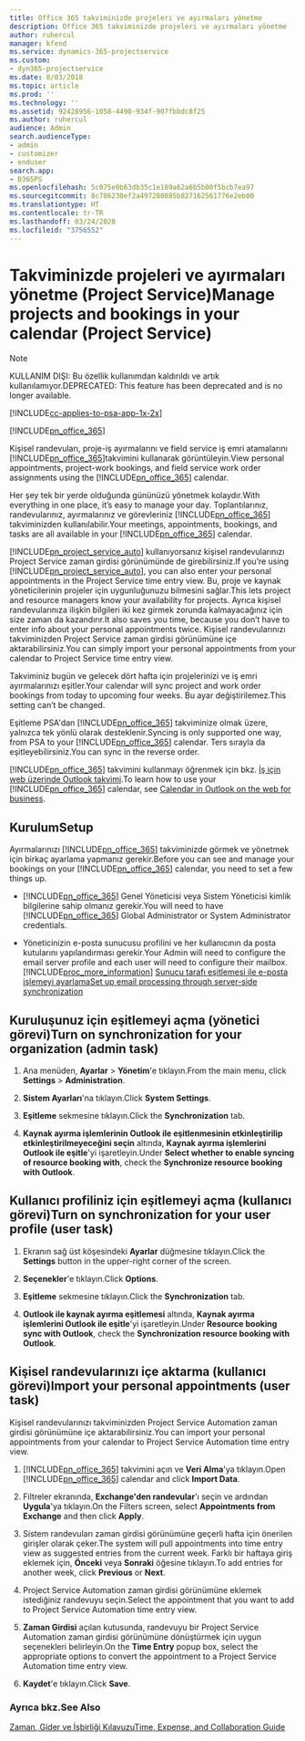 ```yaml
---
title: Office 365 takviminizde projeleri ve ayırmaları yönetme
description: Office 365 takviminizde projeleri ve ayırmaları yönetme
author: ruhercul
manager: kfend
ms.service: dynamics-365-projectservice
ms.custom:
- dyn365-projectservice
ms.date: 8/03/2018
ms.topic: article
ms.prod: ''
ms.technology: ''
ms.assetid: 92428956-1058-4490-934f-907fbbdc8f25
ms.author: ruhercul
audience: Admin
search.audienceType:
- admin
- customizer
- enduser
search.app:
- D365PS
ms.openlocfilehash: 5c075e0b63db35c1e189a62a6b5b00f5bcb7ea97
ms.sourcegitcommit: 8c786230ef2a497280885b827162561776e2eb00
ms.translationtype: HT
ms.contentlocale: tr-TR
ms.lasthandoff: 03/24/2020
ms.locfileid: "3756552"
---
```

# <a name="manage-projects-and-bookings-in-your-calendar-project-service"></a><span data-ttu-id="d7a48-103">Takviminizde projeleri ve ayırmaları yönetme (Project Service)</span><span class="sxs-lookup"><span data-stu-id="d7a48-103">Manage projects and bookings in your calendar (Project Service)</span></span>

> [!Note]
> <span data-ttu-id="d7a48-104">KULLANIM DIŞI: Bu özellik kullanımdan kaldırıldı ve artık kullanılamıyor.</span><span class="sxs-lookup"><span data-stu-id="d7a48-104">DEPRECATED: This feature has been deprecated and is no longer available.</span></span>

[!INCLUDE[cc-applies-to-psa-app-1x-2x](../includes/cc-applies-to-psa-app-1x-2x.md)]

[!INCLUDE[pn_office_365](../includes/pn-office-365.md)] 

<span data-ttu-id="d7a48-105">Kişisel randevuları, proje-iş ayırmalarını ve field service iş emri atamalarını [!INCLUDE[pn_office_365](../includes/pn-office-365.md)]takvimini kullanarak görüntüleyin.</span><span class="sxs-lookup"><span data-stu-id="d7a48-105">View personal appointments, project-work bookings, and field service work order assignments using the [!INCLUDE[pn_office_365](../includes/pn-office-365.md)] calendar.</span></span>  
  
 <span data-ttu-id="d7a48-106">Her şey tek bir yerde olduğunda gününüzü yönetmek kolaydır.</span><span class="sxs-lookup"><span data-stu-id="d7a48-106">With everything in one place, it’s easy to manage your day.</span></span> <span data-ttu-id="d7a48-107">Toplantılarınız, randevularınız, ayırmalarınız ve görevleriniz [!INCLUDE[pn_office_365](../includes/pn-office-365.md)] takviminizden kullanılabilir.</span><span class="sxs-lookup"><span data-stu-id="d7a48-107">Your meetings, appointments, bookings, and tasks are all available in your [!INCLUDE[pn_office_365](../includes/pn-office-365.md)] calendar.</span></span>  
  
 <span data-ttu-id="d7a48-108">[!INCLUDE[pn_project_service_auto](../includes/pn-project-service-auto.md)] kullanıyorsanız kişisel randevularınızı Project Service zaman girdisi görünümünde de girebilirsiniz.</span><span class="sxs-lookup"><span data-stu-id="d7a48-108">If you’re using [!INCLUDE[pn_project_service_auto](../includes/pn-project-service-auto.md)], you can also enter your personal appointments in the Project Service time entry view.</span></span> <span data-ttu-id="d7a48-109">Bu, proje ve kaynak yöneticilerinin projeler için uygunluğunuzu bilmesini sağlar.</span><span class="sxs-lookup"><span data-stu-id="d7a48-109">This lets project and resource managers know your availability for projects.</span></span> <span data-ttu-id="d7a48-110">Ayrıca kişisel randevularınıza ilişkin bilgileri iki kez girmek zorunda kalmayacağınız için size zaman da kazandırır.</span><span class="sxs-lookup"><span data-stu-id="d7a48-110">It also saves you time, because you don’t have to enter info about your personal appointments twice.</span></span> <span data-ttu-id="d7a48-111">Kişisel randevularınızı takviminizden Project Service zaman girdisi görünümüne içe aktarabilirsiniz.</span><span class="sxs-lookup"><span data-stu-id="d7a48-111">You can simply import your personal appointments from your calendar to Project Service time entry view.</span></span>  
  
 <span data-ttu-id="d7a48-112">Takviminiz bugün ve gelecek dört hafta için projelerinizi ve iş emri ayırmalarınızı eşitler.</span><span class="sxs-lookup"><span data-stu-id="d7a48-112">Your calendar will sync project and work order bookings from today to upcoming four weeks.</span></span> <span data-ttu-id="d7a48-113">Bu ayar değiştirilemez.</span><span class="sxs-lookup"><span data-stu-id="d7a48-113">This setting can’t be changed.</span></span>  
  
 <span data-ttu-id="d7a48-114">Eşitleme PSA'dan [!INCLUDE[pn_office_365](../includes/pn-office-365.md)] takviminize olmak üzere, yalnızca tek yönlü olarak desteklenir.</span><span class="sxs-lookup"><span data-stu-id="d7a48-114">Syncing is only supported one way, from PSA to your [!INCLUDE[pn_office_365](../includes/pn-office-365.md)] calendar.</span></span> <span data-ttu-id="d7a48-115">Ters sırayla da eşitleyebilirsiniz.</span><span class="sxs-lookup"><span data-stu-id="d7a48-115">You can sync in the reverse order.</span></span> 
  
 <span data-ttu-id="d7a48-116">[!INCLUDE[pn_office_365](../includes/pn-office-365.md)] takvimini kullanmayı öğrenmek için bkz. [İş için web üzerinde Outlook takvimi](https://support.office.com/article/Calendar-in-Outlook-on-the-web-for-business-5219c457-d1fe-4c2f-9032-1a816b88e936).</span><span class="sxs-lookup"><span data-stu-id="d7a48-116">To learn how to use your [!INCLUDE[pn_office_365](../includes/pn-office-365.md)] calendar, see [Calendar in Outlook on the web for business](https://support.office.com/article/Calendar-in-Outlook-on-the-web-for-business-5219c457-d1fe-4c2f-9032-1a816b88e936).</span></span>  
  
## <a name="setup"></a><span data-ttu-id="d7a48-117">Kurulum</span><span class="sxs-lookup"><span data-stu-id="d7a48-117">Setup</span></span>  
 <span data-ttu-id="d7a48-118">Ayırmalarınızı [!INCLUDE[pn_office_365](../includes/pn-office-365.md)] takviminizde görmek ve yönetmek için birkaç ayarlama yapmanız gerekir.</span><span class="sxs-lookup"><span data-stu-id="d7a48-118">Before you can see and manage your bookings on your [!INCLUDE[pn_office_365](../includes/pn-office-365.md)] calendar, you need to set a few things up.</span></span>  
  
- <span data-ttu-id="d7a48-119">[!INCLUDE[pn_office_365](../includes/pn-office-365.md)] Genel Yöneticisi veya Sistem Yöneticisi kimlik bilgilerine sahip olmanız gerekir.</span><span class="sxs-lookup"><span data-stu-id="d7a48-119">You will need to have [!INCLUDE[pn_office_365](../includes/pn-office-365.md)] Global Administrator or System Administrator credentials.</span></span>  
  
- <span data-ttu-id="d7a48-120">Yöneticinizin e-posta sunucusu profilini ve her kullanıcının da posta kutularını yapılandırması gerekir.</span><span class="sxs-lookup"><span data-stu-id="d7a48-120">Your Admin will need to configure the email server profile and each user will need to configure their mailbox.</span></span> [!INCLUDE[proc_more_information](../includes/proc-more-information.md)] <span data-ttu-id="d7a48-121">[Sunucu tarafı eşitlemesi ile e-posta işlemeyi ayarlama](../admin/set-up-server-side-synchronization-of-email-appointments-contacts-and-tasks.md)</span><span class="sxs-lookup"><span data-stu-id="d7a48-121">[Set up email processing through server-side synchronization](../admin/set-up-server-side-synchronization-of-email-appointments-contacts-and-tasks.md)</span></span>  
  
## <a name="turn-on-synchronization-for-your-organization-admin-task"></a><span data-ttu-id="d7a48-122">Kuruluşunuz için eşitlemeyi açma (yönetici görevi)</span><span class="sxs-lookup"><span data-stu-id="d7a48-122">Turn on synchronization for your organization (admin task)</span></span>  
  
1.  <span data-ttu-id="d7a48-123">Ana menüden, **Ayarlar** > **Yönetim**'e tıklayın.</span><span class="sxs-lookup"><span data-stu-id="d7a48-123">From the main menu, click **Settings** > **Administration**.</span></span>  
  
2.  <span data-ttu-id="d7a48-124">**Sistem Ayarları**'na tıklayın.</span><span class="sxs-lookup"><span data-stu-id="d7a48-124">Click **System Settings**.</span></span>  
  
3.  <span data-ttu-id="d7a48-125">**Eşitleme** sekmesine tıklayın.</span><span class="sxs-lookup"><span data-stu-id="d7a48-125">Click the **Synchronization** tab.</span></span>  
  
4.  <span data-ttu-id="d7a48-126">**Kaynak ayırma işlemlerinin Outlook ile eşitlenmesinin etkinleştirilip etkinleştirilmeyeceğini seçin** altında, **Kaynak ayırma işlemlerini Outlook ile eşitle**'yi işaretleyin.</span><span class="sxs-lookup"><span data-stu-id="d7a48-126">Under **Select whether to enable syncing of resource booking with**, check the **Synchronize resource booking with Outlook**.</span></span>  
  
## <a name="turn-on-synchronization-for-your-user-profile-user-task"></a><span data-ttu-id="d7a48-127">Kullanıcı profiliniz için eşitlemeyi açma (kullanıcı görevi)</span><span class="sxs-lookup"><span data-stu-id="d7a48-127">Turn on synchronization for your user profile (user task)</span></span>  
  
1.  <span data-ttu-id="d7a48-128">Ekranın sağ üst köşesindeki **Ayarlar** düğmesine tıklayın.</span><span class="sxs-lookup"><span data-stu-id="d7a48-128">Click the **Settings** button in the upper-right corner of the screen.</span></span>  
  
2.  <span data-ttu-id="d7a48-129">**Seçenekler**'e tıklayın.</span><span class="sxs-lookup"><span data-stu-id="d7a48-129">Click **Options**.</span></span>  
  
3.  <span data-ttu-id="d7a48-130">**Eşitleme** sekmesine tıklayın.</span><span class="sxs-lookup"><span data-stu-id="d7a48-130">Click the **Synchronization** tab.</span></span>  
  
4.  <span data-ttu-id="d7a48-131">**Outlook ile kaynak ayırma eşitlemesi** altında, **Kaynak ayırma işlemlerini Outlook ile eşitle**'yi işaretleyin.</span><span class="sxs-lookup"><span data-stu-id="d7a48-131">Under **Resource booking sync with Outlook**, check the **Synchronization resource booking with Outlook**.</span></span>  
  
## <a name="import-your-personal-appointments-user-task"></a><span data-ttu-id="d7a48-132">Kişisel randevularınızı içe aktarma (kullanıcı görevi)</span><span class="sxs-lookup"><span data-stu-id="d7a48-132">Import your personal appointments (user task)</span></span>  
 <span data-ttu-id="d7a48-133">Kişisel randevularınızı takviminizden Project Service Automation zaman girdisi görünümüne içe aktarabilirsiniz.</span><span class="sxs-lookup"><span data-stu-id="d7a48-133">You can import your personal appointments from your calendar to Project Service Automation time entry view.</span></span>  
  
1. <span data-ttu-id="d7a48-134">[!INCLUDE[pn_office_365](../includes/pn-office-365.md)] takvimini açın ve **Veri Alma**'ya tıklayın.</span><span class="sxs-lookup"><span data-stu-id="d7a48-134">Open [!INCLUDE[pn_office_365](../includes/pn-office-365.md)] calendar and click **Import Data**.</span></span>  
  
2. <span data-ttu-id="d7a48-135">Filtreler ekranında, **Exchange'den randevular**'ı seçin ve ardından **Uygula**'ya tıklayın.</span><span class="sxs-lookup"><span data-stu-id="d7a48-135">On the Filters screen, select **Appointments from Exchange** and then click **Apply**.</span></span>  
  
3. <span data-ttu-id="d7a48-136">Sistem randevuları zaman girdisi görünümüne geçerli hafta için önerilen girişler olarak çeker.</span><span class="sxs-lookup"><span data-stu-id="d7a48-136">The system will pull appointments into time entry view as suggested entries from the current week.</span></span> <span data-ttu-id="d7a48-137">Farklı bir haftaya giriş eklemek için, **Önceki** veya **Sonraki** öğesine tıklayın.</span><span class="sxs-lookup"><span data-stu-id="d7a48-137">To add entries for another week, click **Previous** or **Next**.</span></span>  
  
4. <span data-ttu-id="d7a48-138">Project Service Automation zaman girdisi görünümüne eklemek istediğiniz randevuyu seçin.</span><span class="sxs-lookup"><span data-stu-id="d7a48-138">Select the appointment that you want to add to Project Service Automation time entry view.</span></span>  
  
5. <span data-ttu-id="d7a48-139">**Zaman Girdisi** açılan kutusunda, randevuyu bir Project Service Automation zaman girdisi görünümüne dönüştürmek için uygun seçenekleri belirleyin.</span><span class="sxs-lookup"><span data-stu-id="d7a48-139">On the **Time Entry** popup box, select the appropriate options to convert the appointment to a Project Service Automation time entry view.</span></span>  
  
6. <span data-ttu-id="d7a48-140">**Kaydet**'e tıklayın.</span><span class="sxs-lookup"><span data-stu-id="d7a48-140">Click **Save**.</span></span>  
  
### <a name="see-also"></a><span data-ttu-id="d7a48-141">Ayrıca bkz.</span><span class="sxs-lookup"><span data-stu-id="d7a48-141">See Also</span></span>  
 [<span data-ttu-id="d7a48-142">Zaman, Gider ve İşbirliği Kılavuzu</span><span class="sxs-lookup"><span data-stu-id="d7a48-142">Time, Expense, and Collaboration Guide</span></span>](../project-service/time-expense-collaboration-guide.md)
